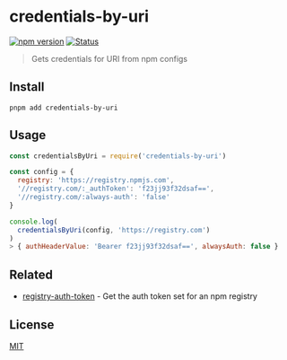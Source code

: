 # credentials-by-uri

[![npm version](https://img.shields.io/npm/v/credentials-by-uri.svg)](https://www.npmjs.com/package/credentials-by-uri)
[![Status](https://travis-ci.org/pnpm/credentials-by-uri.svg?branch=master)](https://travis-ci.org/pnpm/credentials-by-uri "See test builds")

> Gets credentials for URI from npm configs

## Install

```
pnpm add credentials-by-uri
```

## Usage

```js
const credentialsByUri = require('credentials-by-uri')

const config = {
  registry: 'https://registry.npmjs.com',
  '//registry.com/:_authToken': 'f23jj93f32dsaf==',
  '//registry.com/:always-auth': 'false'
}

console.log(
  credentialsByUri(config, 'https://registry.com')
)
> { authHeaderValue: 'Bearer f23jj93f32dsaf==', alwaysAuth: false }
```

## Related

* [registry-auth-token](https://github.com/rexxars/registry-auth-token) - Get the auth token set for an npm registry

## License

[MIT](https://github.com/pnpm/credentials-by-uri/blob/master/LICENSE)
